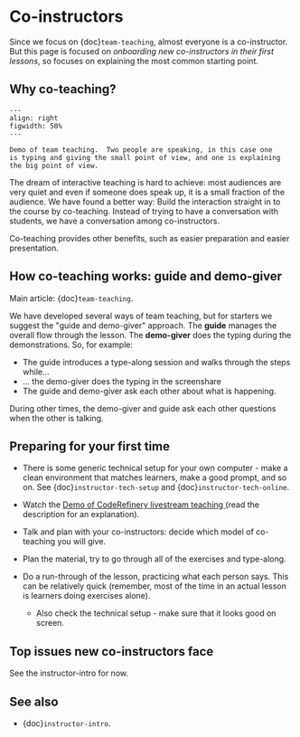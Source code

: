# Co-instructors

Since we focus on {doc}`team-teaching`, almost everyone is a
co-instructor.  But this page is focused on *onboarding new
co-instructors in their first lessons*, so focuses on explaining the
most common starting point.



## Why co-teaching?

```{figure} img/teach-teaching--screenshot.png
---
align: right
figwidth: 50%
---

Demo of team teaching.  Two people are speaking, in this case one
is typing and giving the small point of view, and one is explaining
the big point of view.
```

The dream of interactive teaching is hard to achieve: most audiences
are very quiet and even if someone does speak up, it is a small
fraction of the audience.  We have found a better way: Build the
interaction straight in to the course by co-teaching.  Instead of
trying to have a conversation with students, we have a conversation
among co-instructors.

Co-teaching provides other benefits, such as easier preparation and
easier presentation.



## How co-teaching works: guide and demo-giver

Main article: {doc}`team-teaching`.

We have developed several ways of team teaching, but for starters we
suggest the "guide and demo-giver" approach.  The **guide** manages
the overall flow through the lesson.  The **demo-giver** does the
typing during the demonstrations.  So, for example:

- The guide introduces a type-along session and walks through the
  steps while...
- ... the demo-giver does the typing in the screenshare
- The guide and demo-giver ask each other about what is happening.

During other times, the demo-giver and guide ask each other questions
when the other is talking.



## Preparing for your first time

- There is some generic technical setup for your own computer - make a
  clean environment that matches learners, make a good prompt, and so
  on.  See {doc}`instructor-tech-setup` and
  {doc}`instructor-tech-online`.
- Watch the [Demo of CodeRefinery livestream teaching
  ](https://www.youtube.com/watch?v=WjmttAniZX8) (read the
  description for an explanation).
- Talk and plan with your co-instructors: decide which model of
  co-teaching you will give.
- Plan the material, try to go through all of the exercises and
  type-along.
- Do a run-through of the lesson, practicing what each person says.
  This can be relatively quick (remember, most of the time in an
  actual lesson is learners doing exercises alone).

  - Also check the technical setup - make sure that it looks good on
    screen.



## Top issues new co-instructors face

See the instructor-intro for now.

## See also

* {doc}`instructor-intro`.
